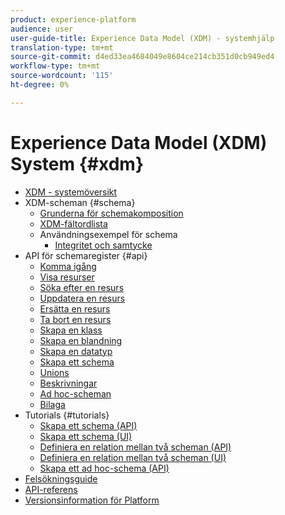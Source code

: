 ```yaml
---
product: experience-platform
audience: user
user-guide-title: Experience Data Model (XDM) - systemhjälp
translation-type: tm+mt
source-git-commit: d4ed33ea4684049e8604ce214cb351d0cb949ed4
workflow-type: tm+mt
source-wordcount: '115'
ht-degree: 0%

---
```



# Experience Data Model (XDM) System {#xdm}

* [XDM - systemöversikt](home.md)
* XDM-scheman {#schema}
   * [Grunderna för schemakomposition](schema/composition.md)
   * [XDM-fältordlista](schema/field-dictionary.md)
   * Användningsexempel för schema
      * [Integritet och samtycke](schema/privacy-consent.md)
* API för schemaregister {#api}
   * [Komma igång](api/getting-started.md)
   * [Visa resurser](api/list-resources.md)
   * [Söka efter en resurs](api/look-up-resource.md)
   * [Uppdatera en resurs](api/update-resource.md)
   * [Ersätta en resurs](api/replace-resource.md)
   * [Ta bort en resurs](api/delete-resource.md)
   * [Skapa en klass](api/create-class.md)
   * [Skapa en blandning](api/create-mixin.md)
   * [Skapa en datatyp](api/create-data-type.md)
   * [Skapa ett schema](api/create-schema.md)
   * [Unions](api/unions.md)
   * [Beskrivningar](api/descriptors.md)
   * [Ad hoc-scheman](api/ad-hoc.md)
   * [Bilaga](api/appendix.md)
* Tutorials {#tutorials}
   * [Skapa ett schema (API)](tutorials/create-schema-api.md)
   * [Skapa ett schema (UI)](tutorials/create-schema-ui.md)
   * [Definiera en relation mellan två scheman (API)](tutorials/relationship-api.md)
   * [Definiera en relation mellan två scheman (UI)](tutorials/relationship-ui.md)
   * [Skapa ett ad hoc-schema (API)](tutorials/ad-hoc.md)
* [Felsökningsguide](troubleshooting-guide.md)
* [API-referens](https://www.adobe.io/apis/experienceplatform/home/api-reference.html#!acpdr/swagger-specs/schema-registry.yaml)
* [Versionsinformation för Platform](https://www.adobe.com/go/platform-release-notes-en)